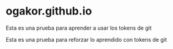 # ogakor.github.io

Esta es una prueba para aprender a usar los tokens de git

Esta es una prueba para reforzar lo aprendido con tokens de git